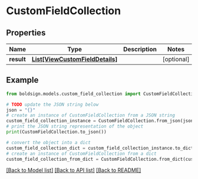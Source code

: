 # CustomFieldCollection


## Properties

Name | Type | Description | Notes
------------ | ------------- | ------------- | -------------
**result** | [**List[ViewCustomFieldDetails]**](ViewCustomFieldDetails.md) |  | [optional] 

## Example

```python
from boldsign.models.custom_field_collection import CustomFieldCollection

# TODO update the JSON string below
json = "{}"
# create an instance of CustomFieldCollection from a JSON string
custom_field_collection_instance = CustomFieldCollection.from_json(json)
# print the JSON string representation of the object
print(CustomFieldCollection.to_json())

# convert the object into a dict
custom_field_collection_dict = custom_field_collection_instance.to_dict()
# create an instance of CustomFieldCollection from a dict
custom_field_collection_from_dict = CustomFieldCollection.from_dict(custom_field_collection_dict)
```
[[Back to Model list]](../README.md#documentation-for-models) [[Back to API list]](../README.md#documentation-for-api-endpoints) [[Back to README]](../README.md)


